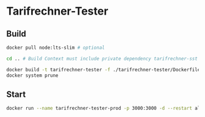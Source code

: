 # Tarifrechner-Tester

## Build

```bash
docker pull node:lts-slim # optional

cd .. # Build Context must include private dependency tarifrechner-sst which is inside the parrent folder

docker build -t tarifrechner-tester -f ./tarifrechner-tester/Dockerfile .
docker system prune
```

## Start

```bash
docker run --name tarifrechner-tester-prod -p 3000:3000 -d --restart always tarifrechner-tester
```
